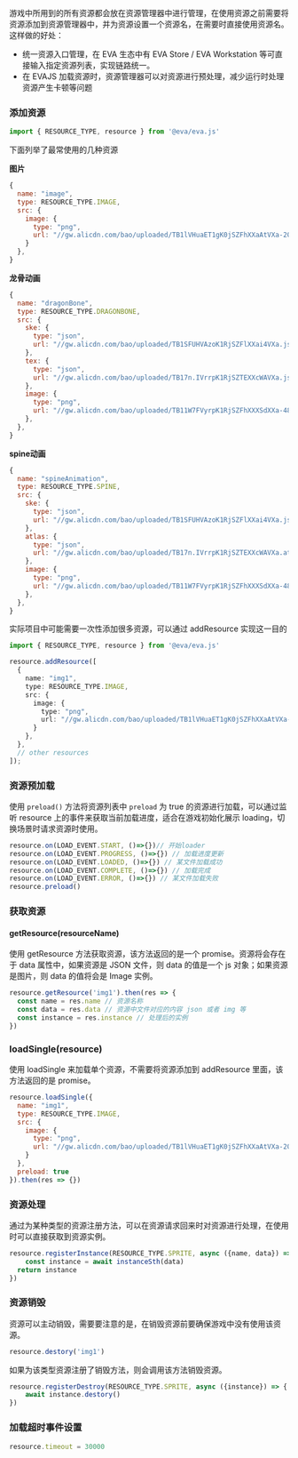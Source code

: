 游戏中所用到的所有资源都会放在资源管理器中进行管理，在使用资源之前需要将资源添加到资源管理器中，并为资源设置一个资源名，在需要时直接使用资源名。这样做的好处：

- 统一资源入口管理，在 EVA 生态中有 EVA Store / EVA Workstation 等可直接输入指定资源列表，实现链路统一。
- 在 EVAJS 加载资源时，资源管理器可以对资源进行预处理，减少运行时处理资源产生卡顿等问题

### 添加资源

```js
import { RESOURCE_TYPE, resource } from '@eva/eva.js'
```

下面列举了最常使用的几种资源

**图片**

```js
{
  name: "image",
  type: RESOURCE_TYPE.IMAGE,
  src: {
    image: {
      type: "png",
      url: "//gw.alicdn.com/bao/uploaded/TB1lVHuaET1gK0jSZFhXXaAtVXa-200-200.png"
    }
  },
}
```

**龙骨动画**

```js
{
  name: "dragonBone",
  type: RESOURCE_TYPE.DRAGONBONE, 
  src: { 
    ske: {
      type: "json", 
      url: "//gw.alicdn.com/bao/uploaded/TB1SFUHVAzoK1RjSZFlXXai4VXa.json", 
    },
    tex: {
      type: "json",
      url: "//gw.alicdn.com/bao/uploaded/TB17n.IVrrpK1RjSZTEXXcWAVXa.json",
    },
    image: {
      type: "png",
      url: "//gw.alicdn.com/bao/uploaded/TB11W7FVyrpK1RjSZFhXXXSdXXa-489-886.png"
    },
  },
}
```

**spine动画**
```js
{
  name: "spineAnimation",
  type: RESOURCE_TYPE.SPINE,
  src: {
    ske: {
      type: "json",
      url: "//gw.alicdn.com/bao/uploaded/TB1SFUHVAzoK1RjSZFlXXai4VXa.json",
    },
    atlas: {
      type: "json",
      url: "//gw.alicdn.com/bao/uploaded/TB17n.IVrrpK1RjSZTEXXcWAVXa.atlas",
    },
    image: {
      type: "png",
      url: "//gw.alicdn.com/bao/uploaded/TB11W7FVyrpK1RjSZFhXXXSdXXa-489-886.png"
    },
  },
}
```

实际项目中可能需要一次性添加很多资源，可以通过 addResource 实现这一目的

```ts
import { RESOURCE_TYPE, resource } from '@eva/eva.js'

resource.addResource([
  {
    name: "img1",
    type: RESOURCE_TYPE.IMAGE,
    src: {
      image: {
        type: "png",
        url: "//gw.alicdn.com/bao/uploaded/TB1lVHuaET1gK0jSZFhXXaAtVXa-200-200.png"
      }
    },
  },
  // other resources
]);
```

### 资源预加载

使用 `preload()` 方法将资源列表中 `preload` 为 true 的资源进行加载，可以通过监听 resource 上的事件来获取当前加载进度，适合在游戏初始化展示 loading，切换场景时请求资源时使用。


```javascript
resource.on(LOAD_EVENT.START, ()=>{})// 开始loader
resource.on(LOAD_EVENT.PROGRESS, ()=>{}) // 加载进度更新
resource.on(LOAD_EVENT.LOADED, ()=>{}) // 某文件加载成功
resource.on(LOAD_EVENT.COMPLETE, ()=>{}) // 加载完成
resource.on(LOAD_EVENT.ERROR, ()=>{}) // 某文件加载失败
resource.preload()
```

### 获取资源

#### getResource(resourceName)

使用 getResource 方法获取资源，该方法返回的是一个 promise。资源将会存在于 data 属性中，如果资源是 JSON 文件，则 data 的值是一个 js 对象；如果资源是图片，则 data 的值将会是 Image 实例。

```ts
resource.getResource('img1').then(res => {
  const name = res.name // 资源名称
  const data = res.data // 资源中文件对应的内容 json 或者 img 等
  const instance = res.instance // 处理后的实例
})
```

### loadSingle(resource)

使用 loadSingle 来加载单个资源，不需要将资源添加到 addResource 里面，该方法返回的是 promise。

```js
resource.loadSingle({
  name: "img1",
  type: RESOURCE_TYPE.IMAGE,
  src: {
    image: {
      type: "png",
      url: "//gw.alicdn.com/bao/uploaded/TB1lVHuaET1gK0jSZFhXXaAtVXa-200-200.png"
    }
  },
  preload: true
}).then(res => {})
```

### 资源处理

通过为某种类型的资源注册方法，可以在资源请求回来时对资源进行处理，在使用时可以直接获取到资源实例。

```javascript
resource.registerInstance(RESOURCE_TYPE.SPRITE, async ({name, data}) => {
	const instance = await instanceSth(data)
  return instance
})
```

### 资源销毁

资源可以主动销毁，需要要注意的是，在销毁资源前要确保游戏中没有使用该资源。

```javascript
resource.destory('img1')
```

如果为该类型资源注册了销毁方法，则会调用该方法销毁资源。

```javascript
resource.registerDestroy(RESOURCE_TYPE.SPRITE, async ({instance}) => {
	await instance.destory()
})
```

### 加载超时事件设置

```javascript
resource.timeout = 30000
```
<br/>
<br/>
<br/>
<br/>
<br/>
